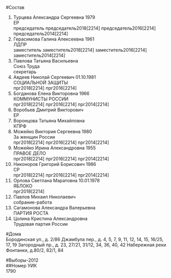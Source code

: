 #Состав  
1. Турцева Александра Сергеевна 1979  
    ЕР  
    председатель председатель2018[2214] председатель2016[2214] председатель2014[2214]  
2. Герасимова Галина Алексеевна 1961  
    ЛДПР  
    заместитель заместитель2018[2214] заместитель2016[2214] заместитель2014[2214]  
3. Павлова Татьяна Васильевна  
    Союз Труда  
    секретарь  
4. Авдеев Николай Сергеевич 01.10.1981  
    СОЦИАЛЬНОЙ ЗАЩИТЫ  
    прг2018[2214] прг2016[2214]  
5. Богданова Елена Викторовна 1966  
    КОММУНИСТЫ РОССИИ  
    прг2018[2214] прг2016[2214] прг2014[2214]  
6. Воробьев Дмитрий Викторович  
    ЕР  
7. Воронцова Татьяна Михайловна  
    КПРФ  
8. Можейко Виктория Сергеевна 1980  
    За женщин России  
    прг2018[2214] прг2016[2214] прг2014[2214]  
9. Можейко Ирина Александровна 1955  
    ПРАВОЕ ДЕЛО  
    прг2018[2214] прг2016[2214] прг2014[2214]  
10. Никоноров Григорий Борисович 1986  
    СР  
    прг2018[2214] прг2016[2214] прг2014[2214]  
11. Орлова Светлана Маратовна 10.01.1978  
    ЯБЛОКО  
    прг2018[2214]  
12. Павлов Михаил Николаевич  
    собрание-работа  
13. Сагамонова Александра Валерьевна  
    ПАРТИЯ РОСТА  
14. Цолина Кристина Александровна  
    Трудовая партия России  
  
#Дома  
Бородинская ул., д. 2/86 Джамбула пер., д. 4, 5, 7, 9, 11, 12, 14, 15, 16/25, 17, 19 Загородный пр., д. 23, 27/21, 31/12, 34, 36, 40, 42 Набережная реки Фонтанки, д.80/2, 82/1, 84  
  
#Выборы-2012  
##Номер УИК  
1790  

